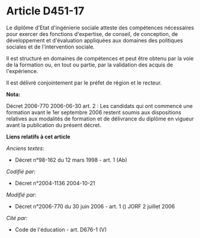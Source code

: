 # Article D451-17

Le diplôme d'Etat d'ingénierie sociale atteste des compétences nécessaires pour exercer des fonctions d'expertise, de
conseil, de conception, de développement et d'évaluation appliquées aux domaines des politiques sociales et de l'intervention
sociale.

Il est structuré en domaines de compétences et peut être obtenu par la voie de la formation ou, en tout ou partie, par la
validation des acquis de l'expérience.

Il est délivré conjointement par le préfet de région et le recteur.

**Nota:**

Décret 2006-770 2006-06-30 art. 2 : Les candidats qui ont commencé une formation avant le 1er septembre 2006 restent soumis
aux dispositions relatives aux modalités de formation et de délivrance du diplôme en vigueur avant la publication du présent
décret.

**Liens relatifs à cet article**

_Anciens textes_:

  - Décret n°98-162 du 12 mars 1998 - art. 1 (Ab)

_Codifié par_:

  - Décret n°2004-1136 2004-10-21

_Modifié par_:

  - Décret n°2006-770 du 30 juin 2006 - art. 1 () JORF 2 juillet 2006

_Cité par_:

  - Code de l'éducation - art. D676-1 (V)
